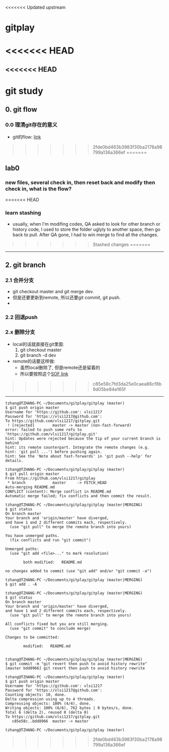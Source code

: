 <<<<<<< Updated upstream
# gitplay
<<<<<<< HEAD
=======

<<<<<<< HEAD
---
# git study
## 0. git flow
### 0.0 理清git存在的意义
* git的flow: [link](https://guides.github.com/introduction/flow/)
>>>>>>> 2fde0bd463b3983f30ba2178a98799a136a366ef
=======
## lab0
### new files, several check in, then reset back and modify then check in, what is the flow?

<<<<<<< HEAD
### learn stashing
* usually, when I'm modifing codes, QA asked to look for other branch or history code, I used to store the folder uglyly to another space, then go back to pull. After QA gone, I had to win merge to find all the changes.
>>>>>>> Stashed changes
=======
---

## 2. git branch
### 2.1 合并分支
* git checkout master and git merge dev.
* 但是还要更新到remote, 所以还要git commit, git push.
*

### 2.2 回退push
### 2.x 删除分支
* local的话就直接在git里面:
    1. git checkout master
    2. git branch -d dev
* remote的话要这样做:
    * 虽然local删除了, 但是remote还是留着的
    * 所以要按照这个[SOF link](http://stackoverflow.com/questions/2003505/delete-a-git-branch-both-locally-and-remotely)
>>>>>>> c85e58c7fd3da25e0caea86cf8b9d05be84e165f


---
```
tzhang@TZHANG-PC ~/Documents/gitplay/gitplay (master)
$ git push origin master
Username for 'https://github.com': vlsi1217
Password for 'https://vlsi1217@github.com':
To https://github.com/vlsi1217/gitplay.git
 ! [rejected]        master -> master (non-fast-forward)
error: failed to push some refs to 'https://github.com/vlsi1217/gitplay.git'
hint: Updates were rejected because the tip of your current branch is behind
hint: its remote counterpart. Integrate the remote changes (e.g.
hint: 'git pull ...') before pushing again.
hint: See the 'Note about fast-forwards' in 'git push --help' for details.

tzhang@TZHANG-PC ~/Documents/gitplay/gitplay (master)
$ git pull origin master
From https://github.com/vlsi1217/gitplay
 * branch            master     -> FETCH_HEAD
Auto-merging README.md
CONFLICT (content): Merge conflict in README.md
Automatic merge failed; fix conflicts and then commit the result.

tzhang@TZHANG-PC ~/Documents/gitplay/gitplay (master|MERGING)
$ git status
On branch master
Your branch and 'origin/master' have diverged,
and have 1 and 2 different commits each, respectively.
  (use "git pull" to merge the remote branch into yours)

You have unmerged paths.
  (fix conflicts and run "git commit")

Unmerged paths:
  (use "git add <file>..." to mark resolution)

        both modified:   README.md

no changes added to commit (use "git add" and/or "git commit -a")

tzhang@TZHANG-PC ~/Documents/gitplay/gitplay (master|MERGING)
$ git add . -A

tzhang@TZHANG-PC ~/Documents/gitplay/gitplay (master|MERGING)
$ git status
On branch master
Your branch and 'origin/master' have diverged,
and have 1 and 2 different commits each, respectively.
  (use "git pull" to merge the remote branch into yours)

All conflicts fixed but you are still merging.
  (use "git commit" to conclude merge)

Changes to be committed:

        modified:   README.md


tzhang@TZHANG-PC ~/Documents/gitplay/gitplay (master|MERGING)
$ git commit -m "git revert then push to avoid history rewrite"
[master bdd8966] git revert then push to avoid history rewrite

tzhang@TZHANG-PC ~/Documents/gitplay/gitplay (master)
$ git push origin master
Username for 'https://github.com': vlsi1217
Password for 'https://vlsi1217@github.com':
Counting objects: 10, done.
Delta compression using up to 4 threads.
Compressing objects: 100% (4/4), done.
Writing objects: 100% (6/6), 762 bytes | 0 bytes/s, done.
Total 6 (delta 2), reused 0 (delta 0)
To https://github.com/vlsi1217/gitplay.git
   c85e58c..bdd8966  master -> master

tzhang@TZHANG-PC ~/Documents/gitplay/gitplay (master)
```
>>>>>>> 2fde0bd463b3983f30ba2178a98799a136a366ef
